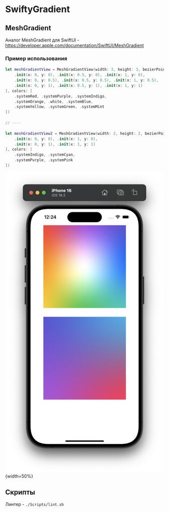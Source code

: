 # SwiftyGradient

## MeshGradient

Аналог MeshGradient для SwiftUI - https://developer.apple.com/documentation/SwiftUI/MeshGradient

### Пример использования

```swift
let meshGradientView = MeshGradientView(width: 3, height: 3, bezierPoints: [
    .init(x: 0, y: 0), .init(x: 0.5, y: 0), .init(x: 1, y: 0),
    .init(x: 0, y: 0.5), .init(x: 0.5, y: 0.5), .init(x: 1, y: 0.5),
    .init(x: 0, y: 1), .init(x: 0.5, y: 1), .init(x: 1, y: 1)
], colors: [
    .systemRed, .systemPurple, .systemIndigo,
    .systemOrange, .white, .systemBlue,
    .systemYellow, .systemGreen, .systemMint
])

// ----

let meshGradientView2 = MeshGradientView(width: 2, height: 2, bezierPoints: [
    .init(x: 0, y: 0), .init(x: 1, y: 0),
    .init(x: 0, y: 1), .init(x: 1, y: 1)
], colors: [
    .systemIndigo, .systemCyan,
    .systemPurple, .systemPink
])
```

![Результат](./Resources/Example.png){width=50%}

## Скрипты

Линтер - `./Scripts/lint.sh`
